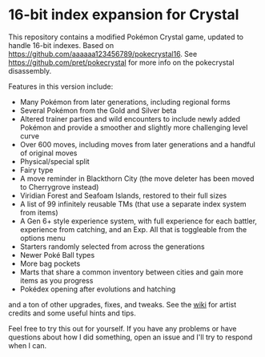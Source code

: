 # 16-bit index expansion for Crystal

This repository contains a modified Pokémon Crystal game, updated to handle 16-bit indexes. Based on https://github.com/aaaaaa123456789/pokecrystal16. See https://github.com/pret/pokecrystal for more info on the pokecrystal disassembly.

Features in this version include:
- Many Pokémon from later generations, including regional forms
- Several Pokémon from the Gold and Silver beta
- Altered trainer parties and wild encounters to include newly added Pokémon and provide a smoother and slightly more challenging level curve
- Over 600 moves, including moves from later generations and a handful of original moves
- Physical/special split
- Fairy type
- A move reminder in Blackthorn City (the move deleter has been moved to Cherrygrove instead)
- Viridian Forest and Seafoam Islands, restored to their full sizes
- A list of 99 infinitely reusable TMs (that use a separate index system from items)
- A Gen 6+ style experience system, with full experience for each battler, experience from catching, and an Exp. All that is toggleable from the options menu
- Starters randomly selected from across the generations
- Newer Poké Ball types
- More bag pockets
- Marts that share a common inventory between cities and gain more items as you progress
- Pokédex opening after evolutions and hatching

and a ton of other upgrades, fixes, and tweaks. See the [wiki](https://github.com/DanielOlivaw/pokecrystal16/wiki) for artist credits and some useful hints and tips.

Feel free to try this out for yourself. If you have any problems or have questions about how I did something, open an issue and I'll try to respond when I can.

[compare]: https://github.com/aaaaaa123456789/pokecrystal16/compare
[pokecrystal]: https://github.com/pret/pokecrystal/
[wiki]: https://github.com/aaaaaa123456789/pokecrystal16/wiki
